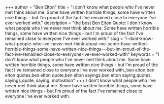 +++
author = "Ben Elton"
title = "I don't know what people who I've never met think about me. Some have written horrible things, some have written nice things - but I'm proud of the fact I've remained close to everyone I've ever worked with."
description = "the best Ben Elton Quote: I don't know what people who I've never met think about me. Some have written horrible things, some have written nice things - but I'm proud of the fact I've remained close to everyone I've ever worked with."
slug = "i-dont-know-what-people-who-ive-never-met-think-about-me-some-have-written-horrible-things-some-have-written-nice-things---but-im-proud-of-the-fact-ive-remained-close-to-everyone-ive-ever-worked-with"
keywords = "I don't know what people who I've never met think about me. Some have written horrible things, some have written nice things - but I'm proud of the fact I've remained close to everyone I've ever worked with.,ben elton,ben elton quotes,ben elton quote,ben elton sayings,ben elton saying,quotes, sayings,quote, saying, motivation"
+++
I don't know what people who I've never met think about me. Some have written horrible things, some have written nice things - but I'm proud of the fact I've remained close to everyone I've ever worked with.
